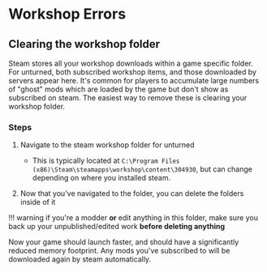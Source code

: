 # Workshop Errors

## Clearing the workshop folder

Steam stores all your workshop downloads within a game specific folder. For unturned, both subscribed workshop items, and those downloaded by servers appear here. It's common for players to accumulate large numbers of "ghost" mods which are loaded by the game but don't show as subscribed on steam. The easiest way to remove these is clearing your workshop folder.

### Steps

1. Navigate to the steam workshop folder for unturned

    * This is typically located at `C:\Program Files (x86)\Steam\steamapps\workshop\content\304930`, but can change depending on where you installed steam.

2. Now that you've navigated to the folder, you can delete the folders inside of it

!!! warning
    if you're a modder **or** edit anything in this folder, make sure you back up your unpublished/edited work **before deleting anything**

Now your game should launch faster, and should have a significantly reduced memory footprint. Any mods you've subscribed to will be downloaded again by steam automatically.
